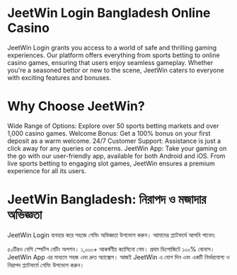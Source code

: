 # JeetWin Login Bangladesh Online Casino

JeetWin Login grants you access to a world of safe and thrilling gaming experiences. Our platform offers everything from sports betting to online casino games, ensuring that users enjoy seamless gameplay. Whether you're a seasoned bettor or new to the scene, JeetWin caters to everyone with exciting features and bonuses.

# Why Choose JeetWin?
Wide Range of Options: Explore over 50 sports betting markets and over 1,000 casino games.
Welcome Bonus: Get a 100% bonus on your first deposit as a warm welcome.
24/7 Customer Support: Assistance is just a click away for any queries or concerns.
JeetWin App: Take your gaming on the go with our user-friendly app, available for both Android and iOS.
From live sports betting to engaging slot games, JeetWin ensures a premium experience for all its users.

# JeetWin Bangladesh: নিরাপদ ও মজাদার অভিজ্ঞতা
JeetWin Login ব্যবহার করে সহজে গেমিং অভিজ্ঞতা উপভোগ করুন। আমাদের প্ল্যাটফর্মে আপনি পাবেন:

৫০টিরও বেশি স্পোর্টস বেটিং অপশন।
১,০০০+ আকর্ষণীয় ক্যাসিনো গেম।
প্রথম ডিপোজিটে ১০০% বোনাস।
JeetWin App এর মাধ্যমে সহজ এবং দ্রুত অ্যাক্সেস।
আজই JeetWin এ যোগ দিন এবং একটি নির্ভরযোগ্য ও নিরাপদ প্ল্যাটফর্মে গেমিং উপভোগ করুন।
